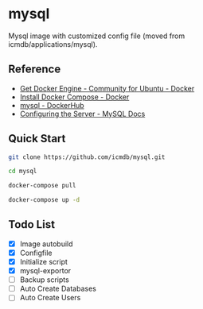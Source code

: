 # mysql

Mysql image with customized config file (moved from icmdb/applications/mysql).

## Reference

* [Get Docker Engine - Community for Ubuntu - Docker](https://docs.docker.com/install/linux/docker-ce/ubuntu/)
* [Install Docker Compose - Docker](https://docs.docker.com/compose/install/)
* [mysql - DockerHub](https://hub.docker.com/_/mysql)
* [Configuring the Server - MySQL Docs](https://dev.mysql.com/doc/refman/5.7/en/server-configuration.html)


## Quick Start

```bash
git clone https://github.com/icmdb/mysql.git

cd mysql

docker-compose pull

docker-compose up -d
```

## Todo List

* [x] Image autobuild
* [x] Configfile
* [x] Initialize script
* [x] mysql-exportor
* [ ] Backup scripts
* [ ] Auto Create Databases
* [ ] Auto Create Users
